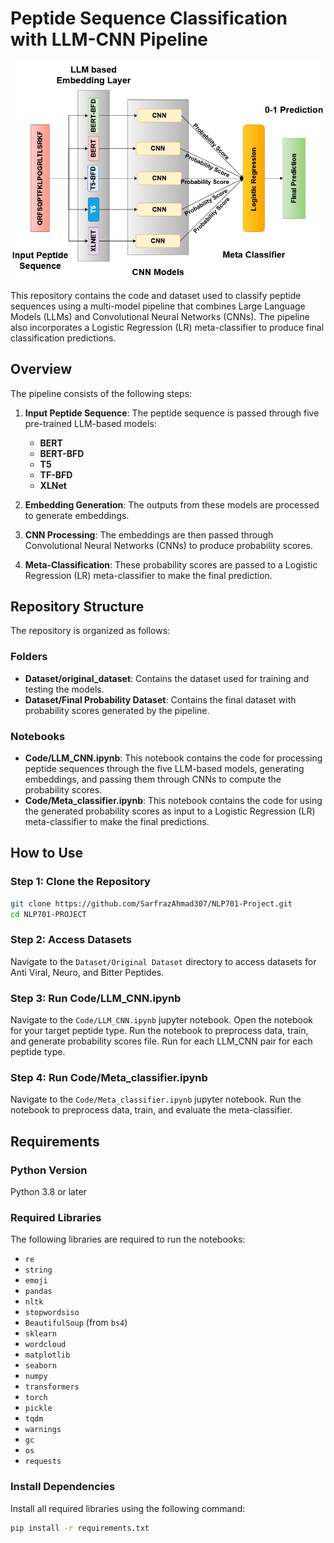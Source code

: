 # Peptide Sequence Classification with LLM-CNN Pipeline

![Pipeline](Pipeline.png)

This repository contains the code and dataset used to classify peptide sequences using a multi-model pipeline that combines Large Language Models (LLMs) and Convolutional Neural Networks (CNNs). The pipeline also incorporates a Logistic Regression (LR) meta-classifier to produce final classification predictions.

## Overview

The pipeline consists of the following steps:

1. **Input Peptide Sequence**: The peptide sequence is passed through five pre-trained LLM-based models:

   - **BERT**
   - **BERT-BFD**
   - **T5**
   - **TF-BFD**
   - **XLNet**

2. **Embedding Generation**: The outputs from these models are processed to generate embeddings.

3. **CNN Processing**: The embeddings are then passed through Convolutional Neural Networks (CNNs) to produce probability scores.

4. **Meta-Classification**: These probability scores are passed to a Logistic Regression (LR) meta-classifier to make the final prediction.

## Repository Structure

The repository is organized as follows:

### Folders

- **Dataset/original_dataset**: Contains the dataset used for training and testing the models.
- **Dataset/Final Probability Dataset**: Contains the final dataset with probability scores generated by the pipeline.

### Notebooks

- **Code/LLM_CNN.ipynb**: This notebook contains the code for processing peptide sequences through the five LLM-based models, generating embeddings, and passing them through CNNs to compute the probability scores.
- **Code/Meta_classifier.ipynb**: This notebook contains the code for using the generated probability scores as input to a Logistic Regression (LR) meta-classifier to make the final predictions.

## How to Use

### Step 1: Clone the Repository

```bash
git clone https://github.com/SarfrazAhmad307/NLP701-Project.git
cd NLP701-PROJECT
```

### Step 2: Access Datasets

Navigate to the `Dataset/Original Dataset` directory to access datasets for Anti Viral, Neuro, and Bitter Peptides.

### Step 3: Run Code/LLM_CNN.ipynb

Navigate to the `Code/LLM_CNN.ipynb` jupyter notebook.
Open the notebook for your target peptide type.
Run the notebook to preprocess data, train, and generate probability scores file.
Run for each LLM_CNN pair for each peptide type.

### Step 4: Run Code/Meta_classifier.ipynb

Navigate to the `Code/Meta_classifier.ipynb` jupyter notebook.
Run the notebook to preprocess data, train, and evaluate the meta-classifier.

## Requirements

### Python Version

Python 3.8 or later

### Required Libraries

The following libraries are required to run the notebooks:

- `re`
- `string`
- `emoji`
- `pandas`
- `nltk`
- `stopwordsiso`
- `BeautifulSoup` (from `bs4`)
- `sklearn`
- `wordcloud`
- `matplotlib`
- `seaborn`
- `numpy`
- `transformers`
- `torch`
- `pickle`
- `tqdm`
- `warnings`
- `gc`
- `os`
- `requests`

### Install Dependencies

Install all required libraries using the following command:

```bash
pip install -r requirements.txt
```
